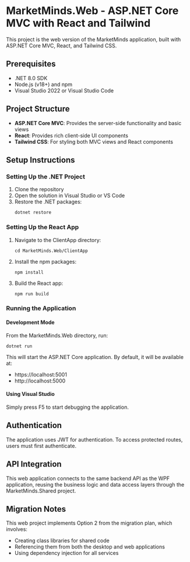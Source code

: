 # MarketMinds.Web - ASP.NET Core MVC with React and Tailwind

This project is the web version of the MarketMinds application, built with ASP.NET Core MVC, React, and Tailwind CSS.

## Prerequisites

- .NET 8.0 SDK
- Node.js (v18+) and npm
- Visual Studio 2022 or Visual Studio Code

## Project Structure

- **ASP.NET Core MVC**: Provides the server-side functionality and basic views
- **React**: Provides rich client-side UI components
- **Tailwind CSS**: For styling both MVC views and React components

## Setup Instructions

### Setting Up the .NET Project

1. Clone the repository
2. Open the solution in Visual Studio or VS Code
3. Restore the .NET packages:
   ```
   dotnet restore
   ```

### Setting Up the React App

1. Navigate to the ClientApp directory:
   ```
   cd MarketMinds.Web/ClientApp
   ```

2. Install the npm packages:
   ```
   npm install
   ```

3. Build the React app:
   ```
   npm run build
   ```

### Running the Application

#### Development Mode

From the MarketMinds.Web directory, run:
```
dotnet run
```

This will start the ASP.NET Core application. By default, it will be available at:
- https://localhost:5001
- http://localhost:5000

#### Using Visual Studio

Simply press F5 to start debugging the application.

## Authentication

The application uses JWT for authentication. To access protected routes, users must first authenticate.

## API Integration

This web application connects to the same backend API as the WPF application, reusing the business logic and data access layers through the MarketMinds.Shared project.

## Migration Notes

This web project implements Option 2 from the migration plan, which involves:

- Creating class libraries for shared code
- Referencing them from both the desktop and web applications
- Using dependency injection for all services 